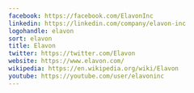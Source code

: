 ```yaml
---
facebook: https://facebook.com/ElavonInc
linkedin: https://linkedin.com/company/elavon-inc
logohandle: elavon
sort: elavon
title: Elavon
twitter: https://twitter.com/Elavon
website: https://www.elavon.com/
wikipedia: https://en.wikipedia.org/wiki/Elavon
youtube: https://youtube.com/user/elavoninc
---
```

